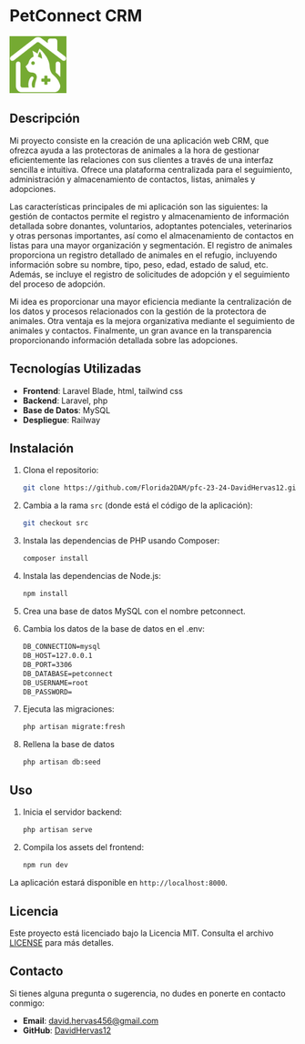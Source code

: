 # PetConnect CRM

<img src="logo.png" alt="Logo" width="100" height="100">

## Descripción

Mi proyecto consiste en la creación de una aplicación web CRM, que ofrezca ayuda a las protectoras de animales a la hora de gestionar eficientemente las relaciones con sus clientes a través de una interfaz sencilla e intuitiva. Ofrece una plataforma centralizada para el seguimiento, administración y almacenamiento de contactos, listas, animales y adopciones.   

Las características principales de mi aplicación son las siguientes: la gestión de contactos permite el registro y almacenamiento de información detallada sobre donantes, voluntarios, adoptantes potenciales, veterinarios y otras personas importantes, así como el almacenamiento de contactos en listas para una mayor organización y segmentación. El registro de animales proporciona un registro detallado de animales en el refugio, incluyendo información sobre su nombre, tipo, peso, edad, estado de salud, etc. Además, se incluye el registro de solicitudes de adopción y el seguimiento del proceso de adopción.   

Mi idea es proporcionar una mayor eficiencia mediante la centralización de los datos y procesos relacionados con la gestión de la protectora de animales. Otra ventaja es la mejora organizativa mediante el seguimiento de animales y contactos. Finalmente, un gran avance en la transparencia proporcionando información detallada sobre las adopciones.

## Tecnologías Utilizadas

- **Frontend**: Laravel Blade, html, tailwind css
- **Backend**: Laravel, php
- **Base de Datos**: MySQL
- **Despliegue**: Railway

## Instalación

1. Clona el repositorio:
    ```bash
    git clone https://github.com/Florida2DAM/pfc-23-24-DavidHervas12.git
    ```
2. Cambia a la rama `src` (donde está el código de la aplicación):
    ```bash
    git checkout src
    ```
3. Instala las dependencias de PHP usando Composer:
    ```bash
    composer install
    ```
4. Instala las dependencias de Node.js:
    ```bash
    npm install
    ```
5. Crea una base de datos MySQL con el nombre petconnect.

6. Cambia los datos de la base de datos en el .env:
    ```plaintext
    DB_CONNECTION=mysql
    DB_HOST=127.0.0.1
    DB_PORT=3306
    DB_DATABASE=petconnect
    DB_USERNAME=root
    DB_PASSWORD=
    ```

7. Ejecuta las migraciones:
    ```bash
    php artisan migrate:fresh
    ```
    
8. Rellena la base de datos
    ```bash
    php artisan db:seed
    ```

## Uso

1. Inicia el servidor backend:
    ```bash
    php artisan serve
    ```
    
2. Compila los assets del frontend:
    ```bash
    npm run dev
    ```

La aplicación estará disponible en `http://localhost:8000`.

## Licencia

Este proyecto está licenciado bajo la Licencia MIT. Consulta el archivo [LICENSE](LICENSE) para más detalles.

## Contacto

Si tienes alguna pregunta o sugerencia, no dudes en ponerte en contacto conmigo:

- **Email**: david.hervas456@gmail.com
- **GitHub**: [DavidHervas12](https://github.com/DavidHervas12)
